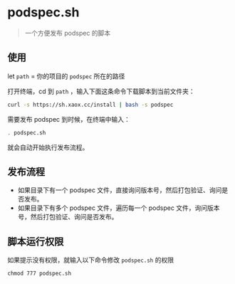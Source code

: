 # podspec.sh
> 一个方便发布 podspec 的脚本

## 使用

let `path` = 你的项目的 `podspec` 所在的路径

打开终端，cd 到 `path` ，输入下面这条命令下载脚本到当前文件夹：

```bash
curl -s https://sh.xaox.cc/install | bash -s podspec
```
需要发布 podspec 到时候，在终端中输入：

```bash
. podspec.sh
```

就会自动开始执行发布流程。

## 发布流程
- 如果目录下有一个 podspec 文件，直接询问版本号，然后打包验证、询问是否发布。
- 如果目录下有多个 podspec 文件，遍历每一个 podspec 文件，询问版本号，然后打包验证、询问是否发布。

## 脚本运行权限

如果提示没有权限，就输入以下命令修改 `podspec.sh` 的权限

```shell
chmod 777 podspec.sh
```
